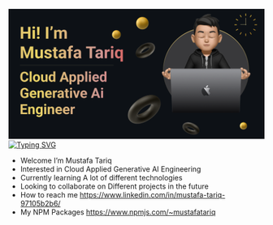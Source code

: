 ![logo](https://github.com/Mustafasheikhh/Mustafasheikhh/blob/main/Make%20your%20README.png)
[![Typing SVG](https://readme-typing-svg.demolab.com/?lines=Cloud+Applied+Generative+Ai+Engineer;Ai+Blockchain+Metavesre+Student)](https://git.io/typing-svg)

-  Welcome  I’m Mustafa Tariq
-  Interested in      Cloud Applied Generative AI Engineering
-  Currently learning      A lot of different technologies
-  Looking to collaborate on      Different projects in the future
-  How to reach me      https://www.linkedin.com/in/mustafa-tariq-97105b2b6/
-  My NPM Packages      https://www.npmjs.com/~mustafatariq

